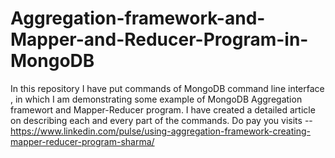 # Aggregation-framework-and-Mapper-and-Reducer-Program-in-MongoDB
In this repository I have put commands of MongoDB command line interface , in which I am demonstrating some example of MongoDB Aggregation framewort and Mapper-Reducer program.
I have created a detailed article on describing each and every part of the commands. Do pay you visits -- https://www.linkedin.com/pulse/using-aggregation-framework-creating-mapper-reducer-program-sharma/
